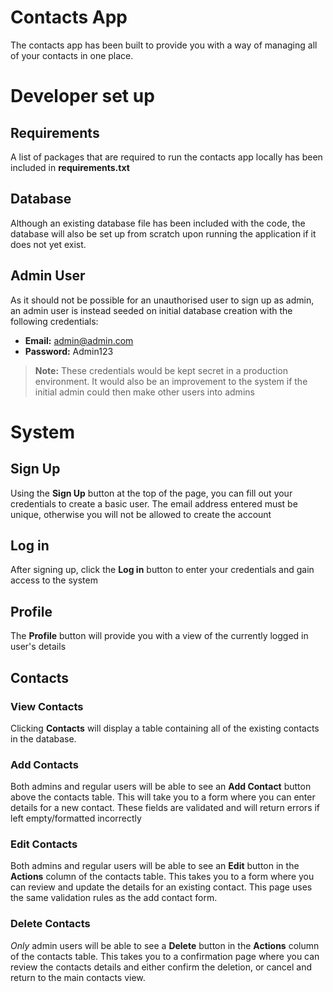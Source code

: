 # Contacts App

The contacts app has been built to provide you with a way of managing all of your contacts in one place.


# Developer set up

##  Requirements

A list of packages that are required to run the contacts app locally has been included in **requirements.txt**

## Database

Although an existing database file has been included with the code, the database will also be set up from scratch upon running the application if it does not yet exist.

## Admin User

As it should not be possible for an unauthorised user to sign up as admin, an admin user is instead seeded on initial database creation with the following credentials:
  
- **Email:** admin@admin.com
- **Password:** Admin123 

> **Note:** These credentials would be kept secret in a production environment. It would also be an improvement to the system if the initial admin could then make other users into admins


# System

## Sign Up

Using the **Sign Up** button at the top of the page, you can fill out your credentials to create a basic user.
The email address entered must be unique, otherwise you will not be allowed to create the account

## Log in

After signing up, click the **Log in** button to enter your credentials and gain access to the system


## Profile

The **Profile** button will provide you with a view of the currently logged in user's details

## Contacts

### View Contacts

Clicking **Contacts** will display a table containing all of the existing contacts in the database.

### Add Contacts

Both admins and regular users will be able to see an **Add Contact** button above the contacts table. This will take you to a form where you can enter details for a new contact. These fields are validated and will return errors if left empty/formatted incorrectly

### Edit Contacts

Both admins and regular users will be able to see an **Edit** button in the **Actions** column of the contacts table. This takes you to a form where you can review and update the details for an existing contact. This page uses the same validation rules as the add contact form.

### Delete Contacts

*Only* admin users  will be able to see a **Delete** button in the **Actions** column of the contacts table. This takes you to a confirmation page where you can review the contacts details and either confirm the deletion, or cancel and return to the main contacts view.

